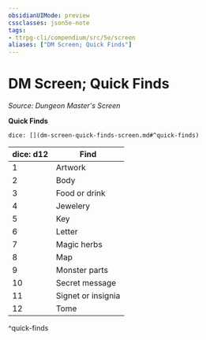 ```yaml
---
obsidianUIMode: preview
cssclasses: json5e-note
tags:
- ttrpg-cli/compendium/src/5e/screen
aliases: ["DM Screen; Quick Finds"]
---
```

# DM Screen; Quick Finds
*Source: Dungeon Master's Screen* 

**Quick Finds**

`dice: [](dm-screen-quick-finds-screen.md#^quick-finds)`

| dice: d12 | Find |
|-----------|------|
| 1 | Artwork |
| 2 | Body |
| 3 | Food or drink |
| 4 | Jewelery |
| 5 | Key |
| 6 | Letter |
| 7 | Magic herbs |
| 8 | Map |
| 9 | Monster parts |
| 10 | Secret message |
| 11 | Signet or insignia |
| 12 | Tome |
^quick-finds